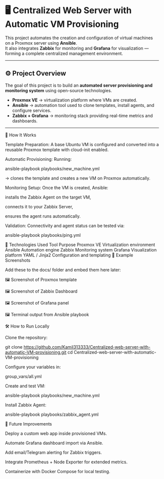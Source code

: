 # 🖥️ Centralized Web Server with Automatic VM Provisioning

This project automates the creation and configuration of virtual machines on a Proxmox server using **Ansible**.  
It also integrates **Zabbix** for monitoring and **Grafana** for visualization — forming a complete centralized management environment.

---

## ⚙️ Project Overview

The goal of this project is to build an **automated server provisioning and monitoring system** using open-source technologies.

- **Proxmox VE** → virtualization platform where VMs are created.
- **Ansible** → automation tool used to clone templates, install agents, and configure services.
- **Zabbix + Grafana** → monitoring stack providing real-time metrics and dashboards.

---


🚀 How It Works

Template Preparation:
A base Ubuntu VM is configured and converted into a reusable Proxmox template with cloud-init enabled.

Automatic Provisioning:
Running:

ansible-playbook playbooks/new_machine.yml


→ clones the template and creates a new VM on Proxmox automatically.

Monitoring Setup:
Once the VM is created, Ansible:

installs the Zabbix Agent on the target VM,

connects it to your Zabbix Server,

ensures the agent runs automatically.

Validation:
Connectivity and agent status can be tested via:

ansible-playbook playbooks/ping.yml

🧠 Technologies Used
Tool	Purpose
Proxmox VE	Virtualization environment
Ansible	Automation engine
Zabbix	Monitoring system
Grafana	Visualization platform
YAML / Jinja2	Configuration and templating
📸 Example Screenshots

Add these to the docs/ folder and embed them here later:

🖼️ Screenshot of Proxmox template

🖼️ Screenshot of Zabbix Dashboard

🖼️ Screenshot of Grafana panel

🖼️ Terminal output from Ansible playbook

🛠️ How to Run Locally

Clone the repository:

git clone https://github.com/Kamil313333/Centralized-web-server-with-automatic-VM-provisioning.git
cd Centralized-web-server-with-automatic-VM-provisioning


Configure your variables in:

group_vars/all.yml


Create and test VM:

ansible-playbook playbooks/new_machine.yml


Install Zabbix Agent:

ansible-playbook playbooks/zabbix_agent.yml

🔮 Future Improvements

Deploy a custom web app inside provisioned VMs.

Automate Grafana dashboard import via Ansible.

Add email/Telegram alerting for Zabbix triggers.

Integrate Prometheus + Node Exporter for extended metrics.

Containerize with Docker Compose for local testing.
